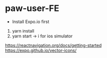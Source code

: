 # paw-user-FE

* Install Expo.io first 

1. yarn install
2. yarn start -> i for ios simulator

https://reactnavigation.org/docs/getting-started
https://expo.github.io/vector-icons/
